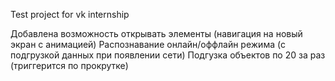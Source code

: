 Test project for vk internship

Добавлена возможность открывать элементы (навигация на новый экран с анимацией)
Распознавание онлайн/оффлайн режима (с подгрузкой данных при появлении сети)
Подгузка объектов по 20 за раз (триггерится по прокрутке)
